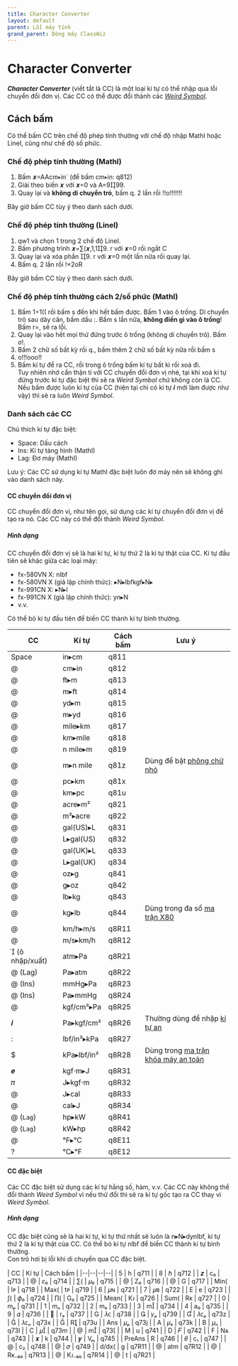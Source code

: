 ```yaml
---
title: Character Converter
layout: default
parent: Lỗi máy tính
grand_parent: Dòng máy ClassWiz
---
```


# Character Converter
***Character Converter*** (viết tắt là CC) là một loại kí tự có thể nhập qua lỗi chuyển đổi đơn vị. Các CC có thể được đổi thành các [*Weird Symbol*](/thu-vien-ma-tran/docs/classwiz/loi-may-tinh/ws.html).

## Cách bấm
Có thể bấm CC trên chế độ phép tính thường với chế độ nhập MathI hoặc LineI, cũng như chế độ số phức.

### Chế độ phép tính thường (MathI)
1. Bấm <span class="cwxd">𝒙=AAcm▸in`</span> (để bấm cm▸in: <span class="k_ex">q812</span>)
2. Giải theo biến <span class="cwxd">𝒙</span> với <span class="cwxd">𝒙=0</span> và <span class="cwxd">A=999</span>.
3. Quay lại và **không di chuyển trỏ**, bấm <span class="k_ex">q.</span> 2 lần rồi <span class="k_ex">!!o!!!!!!!</span>

Bây giờ bấm CC tùy ý theo danh sách dưới.

### Chế độ phép tính thường (LineI)
1. <span class="k_ex">qw1</span> và chọn 1 trong 2 chế độ LineI.
2. Bấm phương trình <span class="cwxd">𝒙=∑(𝒙,1,19</span>. <span class="k_ex">r</span> với 𝒙=0 rồi ngắt <span class="k_ex">C</span>
3. Quay lại và xóa phần <span class="cwxd">9</span>. <span class="k_ex">r</span> với <span class="cwxd">𝒙=0</span> một lần nữa rồi quay lại.
4. Bấm q. 2 lần rồi !×2oR

Bây giờ bấm CC tùy ý theo danh sách dưới.

### Chế độ phép tính thường cách 2/số phức (MathI)
1. Bấm <span class="cwxd">1÷1((</span> rồi bấm <span class="k_ex">s</span> đến khi hết bấm được. Bấm <span class="cwxd">1</span> vào ô trống. Di chuyển trỏ sau dãy căn, bấm dấu <span class="cwxd">:</span>. Bấm <span class="k_ex">s</span> lần nữa, **không điền gì vào ô trống**! Bấm <span class="k_ex">r=</span>, sẽ ra lỗi.
2. Quay lại vào hết mọi thứ đứng trước ô trống (không di chuyển trỏ). Bấm <span class="k_ex">$o!$</span>.
3. Bấm 2 chữ số bất kỳ rồi <span class="k_ex">q.</span>, bấm thêm 2 chữ số bất kỳ nữa rồi bấm <span class="k_ex">s</span>
4. <span class="k_ex">o!!!ooo!!</span>
5. Bấm kí tự để ra CC, rồi trong ô trống bấm kí tự bất kì rồi xoá đi.  
Tuy nhiên nhớ cẩn thận tí với CC chuyển đổi đơn vị nhé, tại khi xoá kí tự đứng trước kí tự đặc biệt thì sẽ ra *Weird Symbol* chứ không còn là CC.  
Nếu bấm được luôn kí tự của CC (hiện tại chỉ có kí tự 𝒊 mới làm được như vậy) thì sẽ ra luôn *Weird Symbol*.

### Danh sách các CC
Chú thích kí tự đặc biệt:
- Space: Dấu cách
- Ins: Kí tự tàng hình (MathI)
- Lag: Đơ máy (MathI)

Lưu ý: Các CC sử dụng kí tự MathI đặc biệt luôn đơ máy nên sẽ không ghi vào danh sách này.

#### CC chuyển đổi đơn vị
CC chuyển đổi đơn vị, như tên gọi, sử dụng các kí tự chuyển đổi đơn vị để tạo ra nó. Các CC này có thể đổi thành *Weird Symbol*.

##### Hình dạng
CC chuyển đổi đơn vị sẽ là hai kí tự, kí tự thứ 2 là kí tự thật của CC. Kí tự đầu tiên sẽ khác giữa các loại máy:
- fx-580VN X: <span class="cwxd">nlbf</span>
- fx-580VN X (giả lập chính thức): <span class="cwxd">▸N▸lbfkgf▸N▸</span>
- fx-991CN X: <span class="cwxd">▸N▸l</span>
- fx-991CN X (giả lập chính thức): <span class="cwxd">yn▸N</span>
- v.v.

Có thể bỏ kí tự đầu tiên để biến CC thành kí tự bình thường.

| <span class="cwxd">CC</span> | Kí tự | Cách bấm | Lưu ý |
|--|--|--|--|
| Space | in▸cm | q811 |
| <span class="cwxd">@</span> | <span class="cwxd">cm▸in</span> | <span class="k_ex">q812</span> |
| <span class="cwxd">@</span> | <span class="cwxd">ft▸m</span> | <span class="k_ex">q813</span> |
| <span class="cwxd">@</span> | <span class="cwxd">m▸ft</span> | <span class="k_ex">q814</span> |
| <span class="cwxd">@</span> | <span class="cwxd">yd▸m</span> | <span class="k_ex">q815</span> |
| <span class="cwxd">@</span> | <span class="cwxd">m▸yd</span> | <span class="k_ex">q816</span> |
| <span class="cwxd">@</span> | <span class="cwxd">mile▸km</span> | <span class="k_ex">q817</span> |
| <span class="cwxd">@</span> | <span class="cwxd">km▸mile</span> | <span class="k_ex">q818</span> |
| <span class="cwxd">@</span> | <span class="cwxd">n mile▸m</span> | <span class="k_ex">q819</span> |
| <span class="cwxd">@</span> | <span class="cwxd">m▸n mile</span> | <span class="k_ex">q81z</span> | Dùng để bật [phông chữ nhỏ](/thu-vien-ma-tran/docs/classwiz/ma-tran/ma-tran-font-chu-nho.html)
| <span class="cwxd">@</span> | <span class="cwxd">pc▸km</span> | <span class="k_ex">q81x</span> |
| <span class="cwxd">@</span> | <span class="cwxd">km▸pc</span> | <span class="k_ex">q81u</span> |
| <span class="cwxd">@</span> | <span class="cwxd">acre▸m²</span> | <span class="k_ex">q821</span> |
| <span class="cwxd">@</span> | <span class="cwxd">m²▸acre</span> | <span class="k_ex">q822</span> |
| <span class="cwxd">@</span> | <span class="cwxd">gal(US)▸L</span> | <span class="k_ex">q831</span> |
| <span class="cwxd">@</span> | <span class="cwxd">L▸gal(US)</span> | <span class="k_ex">q832</span> |
| <span class="cwxd">@</span> | <span class="cwxd">gal(UK)▸L</span> | <span class="k_ex">q833</span> |
| <span class="cwxd">@</span> | <span class="cwxd">L▸gal(UK)</span> | <span class="k_ex">q834</span> |
| <span class="cwxd">@</span> | <span class="cwxd">oz▸g</span> | <span class="k_ex">q841</span> |
| <span class="cwxd">@</span> | <span class="cwxd">g▸oz</span> | <span class="k_ex">q842</span> |
| <span class="cwxd">@</span> | <span class="cwxd">lb▸kg</span> | <span class="k_ex">q843</span> |
| <span class="cwxd">@</span> | <span class="cwxd">kg▸lb</span> | <span class="k_ex">q844</span> | Dùng trong đa số [ma trận X80](/thu-vien-ma-tran/docs/classwiz/ma-tran/ma-tran-x80.html)
| <span class="cwxd">@</span> | <span class="cwxd">km/h▸m/s</span> | <span class="k_ex">q8R11</span> |
| <span class="cwxd">@</span> | <span class="cwxd">m/s▸km/h</span> | <span class="k_ex">q8R12</span> |
| <span class="cwxd"></span> (ô nhập/xuất) | <span class="cwxd">atm▸Pa</span> | <span class="k_ex">q8R21</span> |
| <span class="cwxd">@</span> (Lag) | <span class="cwxd">Pa▸atm</span> | <span class="k_ex">q8R22</span> |
| <span class="cwxd">@</span> (Ins) | <span class="cwxd">mmHg▸Pa</span> | <span class="k_ex">q8R23</span> |
| <span class="cwxd">@</span> (Ins) | <span class="cwxd">Pa▸mmHg</span> | <span class="k_ex">q8R24</span> |
| <span class="cwxd">@</span> | <span class="cwxd">kgf/cm²▸Pa</span> | <span class="k_ex">q8R25</span> |
| <span class="cwxd">𝒊</span> | <span class="cwxd">Pa▸kgf/cm²</span> | <span class="k_ex">q8R26</span> | Thường dùng để nhập [kí tự <span class="cwxd">an</span>](/thu-vien-ma-tran/docs/classwiz/loi-may-tinh/ki-tu-an.html)
| <span class="cwxd">:</span> | <span class="cwxd">lbf/in²▸kPa</span> | <span class="k_ex">q8R27</span> |
| <span class="cwxd">$</span> | <span class="cwxd">kPa▸lbf/in²</span> | <span class="k_ex">q8R28</span> | Dùng trong [ma trận khóa máy an toàn](/thu-vien-ma-tran/docs/classwiz/ma-tran/ma-tran-khoa-may.html#khóa-máy-an-toàn)
| <span class="cwxd">𝒆</span> | <span class="cwxd">kgf⋅m▸J</span> | <span class="k_ex">q8R31</span> |
| <span class="cwxd">𝜋</span> | <span class="cwxd">J▸kgf⋅m</span> | <span class="k_ex">q8R32</span> |
| <span class="cwxd">@</span> | <span class="cwxd">J▸cal</span> | <span class="k_ex">q8R33</span> |
| <span class="cwxd">@</span> | <span class="cwxd">cal▸J</span> | <span class="k_ex">q8R34</span> |
| <span class="cwxd">@</span> (`Lag`) | <span class="cwxd">hp▸kW</span> | <span class="k_ex">q8R41</span> |
| <span class="cwxd">@</span> (`Lag`) | <span class="cwxd">kW▸hp</span> | <span class="k_ex">q8R42</span> |
| <span class="cwxd">@</span> | <span class="cwxd">°F▸°C</span> | <span class="k_ex">q8E11</span> |
| <span class="cwxd">?</span> | <span class="cwxd">°C▸°F</span> | <span class="k_ex">q8E12</span> |

#### CC đặc biệt
Các CC đặc biệt sử dụng các kí tự hằng số, hàm, v.v. Các CC này không thể đổi thành *Weird Symbol* vì nếu thử đổi thì sẽ ra kí tự gốc tạo ra CC thay vì *Weird Symbol*.

##### Hình dạng
CC đặc biệt cũng sẽ là hai kí tự, kí tự thứ nhất sẽ luôn là <span class="cwxd">n▸N▸dynlbf</span>, kí tự thứ 2 là kí tự thật của CC. Có thể bỏ kí tự <span class="cwxd">nlbf</span> để biến CC thành kí tự bình thường.  
Con trỏ hơi bị lỗi khi di chuyển qua CC đặc biệt.

| CC | Kí tự | Cách bấm |
|--|--|--|--|
| <span class="cwxd">5</span> | <span class="cwxd">h</span> | <span class="k_ex">q711</span> |
| <span class="cwxd">8</span> | <span class="cwxd">ℏ</span> | <span class="k_ex">q712</span> |
| <span class="cwxd">𝒛</span> | <span class="cwxd">c₀</span> | <span class="k_ex">q713</span> |
| <span class="cwxd">@</span> | <span class="cwxd">𝜀₀</span> | <span class="k_ex">q714</span> |
| <span class="cwxd">∑(</span> | <span class="cwxd">𝜇₀</span> | <span class="k_ex">q715</span> |
| <span class="cwxd">@</span> | <span class="cwxd">Z₀</span> | <span class="k_ex">q716</span> |
| <span class="cwxd">@</span> | <span class="cwxd">G</span> | <span class="k_ex">q717</span> |
| <span class="cwxd">Min(</span> | <span class="cwxd">lᴘ</span> | <span class="k_ex">q718</span> |
| <span class="cwxd">Max(</span> | <span class="cwxd">tᴘ</span> | <span class="k_ex">q719</span> |
| <span class="cwxd">6</span> | <span class="cwxd">𝜇ɴ</span> | <span class="k_ex">q721</span> |
| <span class="cwxd">7</span> | <span class="cwxd">𝜇ʙ</span> | <span class="k_ex">q722</span> |
| <span class="cwxd">E</span> | <span class="cwxd">e</span> | <span class="k_ex">q723</span> |
| <span class="cwxd">∫(</span> | <span class="cwxd">𝜙₀</span> | <span class="k_ex">q724</span> |
| <span class="cwxd">∏(</span> | <span class="cwxd">G₀</span> | <span class="k_ex">q725</span> |
| <span class="cwxd">Mean(</span> | <span class="cwxd">Kᴊ</span> | <span class="k_ex">q726</span> |
| <span class="cwxd">Sum(</span> | <span class="cwxd">Rᴋ</span> | <span class="k_ex">q727</span> |
| <span class="cwxd">0</span> | <span class="cwxd">mₚ</span> | <span class="k_ex">q731</span> |
| <span class="cwxd">1</span> | <span class="cwxd">mₙ</span> | <span class="k_ex">q732</span> |
| <span class="cwxd">2</span> | <span class="cwxd">mₑ</span> | <span class="k_ex">q733</span> |
| <span class="cwxd">3</span> | <span class="cwxd">m</span> | <span class="k_ex">q734</span> |
| <span class="cwxd">4</span> | <span class="cwxd">a₀</span> | <span class="k_ex">q735</span> |
| <span class="cwxd">9</span> | <span class="cwxd">𝛼</span> | <span class="k_ex">q736</span> |
| <span class="cwxd"></span> | <span class="cwxd">rₑ</span> | <span class="k_ex">q737</span> |
| <span class="cwxd"></span> | <span class="cwxd">𝜆ᴄ</span> | <span class="k_ex">q738</span> |
| <span class="cwxd"></span> | <span class="cwxd">𝛾ₚ</span> | <span class="k_ex">q739</span> |
| <span class="cwxd"></span> | <span class="cwxd">𝜆ᴄₚ</span> | <span class="k_ex">q73z</span> |
| <span class="cwxd"></span> | <span class="cwxd">𝜆ᴄₙ</span> | <span class="k_ex">q73x</span> |
| <span class="cwxd"></span> | <span class="cwxd">R</span> | <span class="k_ex">q73u</span> |
| <span class="cwxd">Ans</span> | <span class="cwxd">𝜇ₚ</span> | <span class="k_ex">q73j</span> |
| <span class="cwxd">A</span> | <span class="cwxd">𝜇ₑ</span> | <span class="k_ex">q73k</span> |
| <span class="cwxd">B</span> | <span class="cwxd">𝜇ₙ</span> | <span class="k_ex">q73l</span> |
| <span class="cwxd">C</span> | <span class="cwxd">𝜇</span> | <span class="k_ex">q73m</span> |
| <span class="cwxd">@</span> | <span class="cwxd">m</span> | <span class="k_ex">q73[</span> |
| <span class="cwxd">M</span> | <span class="cwxd">u</span> | <span class="k_ex">q741</span> |
| <span class="cwxd">D</span> | <span class="cwxd">𝐹</span> | <span class="k_ex">q742</span> |
| <span class="cwxd">F</span> | <span class="cwxd">Nᴀ</span> | <span class="k_ex">q743</span> |
| <span class="cwxd">𝒙</span> | <span class="cwxd">k</span> | <span class="k_ex">q744</span> |
| <span class="cwxd">𝒚</span> | <span class="cwxd">Vₘ</span> | <span class="k_ex">q745</span> |
| <span class="cwxd">PreAns</span> | <span class="cwxd">R</span> | <span class="k_ex">q746</span> |
| <span class="cwxd">𝜃</span> | <span class="cwxd">c₁</span> | <span class="k_ex">q747</span> |
| <span class="cwxd">@</span> | <span class="cwxd">c₂</span> | <span class="k_ex">q748</span> |
| <span class="cwxd">@</span> | <span class="cwxd">𝜎</span> | <span class="k_ex">q749</span> |
| <span class="cwxd">d/dx(</span> | <span class="cwxd">g</span> | <span class="k_ex">q7R11</span> |
| <span class="cwxd">@</span> | <span class="cwxd">atm</span> | <span class="k_ex">q7R12</span> |
| <span class="cwxd">@</span> | <span class="cwxd">Rᴋ₋₉₀</span> | <span class="k_ex">q7R13</span> |
| <span class="cwxd">@</span> | <span class="cwxd">Kᴊ₋₉₀</span> | <span class="k_ex">q7R14</span> |
| <span class="cwxd">@</span> | <span class="cwxd">t</span> | <span class="k_ex">q7R21</span> |
